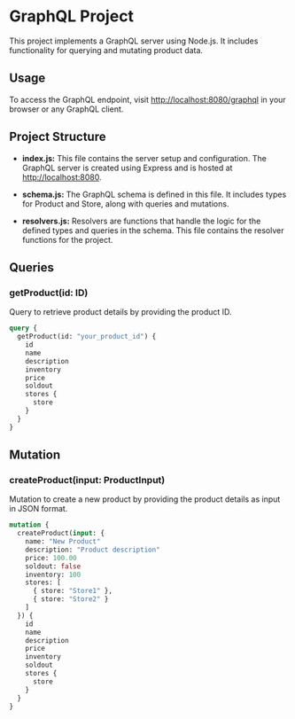 # GraphQL Project

This project implements a GraphQL server using Node.js. It includes functionality for querying and mutating product data. 

## Usage

To access the GraphQL endpoint, visit [http://localhost:8080/graphql](http://localhost:8080/graphql) in your browser or any GraphQL client.

## Project Structure

- **index.js:** This file contains the server setup and configuration. The GraphQL server is created using Express and is hosted at [http://localhost:8080](http://localhost:8080).

- **schema.js:** The GraphQL schema is defined in this file. It includes types for Product and Store, along with queries and mutations.

- **resolvers.js:** Resolvers are functions that handle the logic for the defined types and queries in the schema. This file contains the resolver functions for the project.

## Queries

### getProduct(id: ID)

Query to retrieve product details by providing the product ID.

```graphql
query {
  getProduct(id: "your_product_id") {
    id
    name
    description
    inventory
    price
    soldout
    stores {
      store
    }
  }
}
```

## Mutation

### createProduct(input: ProductInput)

Mutation to create a new product by providing the product details as input in JSON format.

```graphql
mutation {
  createProduct(input: {
    name: "New Product"
    description: "Product description"
    price: 100.00
    soldout: false
    inventory: 100
    stores: [
      { store: "Store1" },
      { store: "Store2" }
    ]
  }) {
    id
    name
    description
    price
    inventory
    soldout
    stores {
      store
    }
  }
}

```
